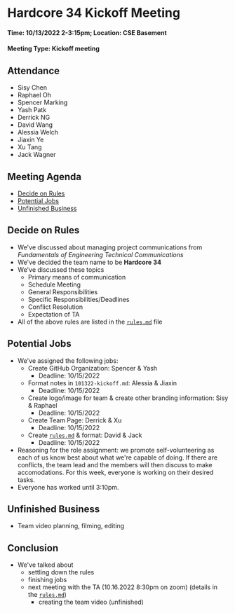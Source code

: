 # Hardcore 34 Kickoff Meeting
#### Time: 10/13/2022 2-3:15pm; Location: CSE Basement
#### Meeting Type: Kickoff meeting
## Attendance
- Sisy Chen
- Raphael Oh
- Spencer Marking
- Yash Patk
- Derrick NG
- David Wang
- Alessia Welch
- Jiaxin Ye
- Xu Tang
- Jack Wagner

## Meeting Agenda
- [Decide on Rules](#Decide-on-Rules)<br>
- [Potential Jobs](#Potential-Jobs)<br>
- [Unfinished Business](#Unfinished-Business)<br>

## Decide on Rules
- We've discussed about managing project communications from _Fundamentals of Engineering Technical Communications_
- We've decided the team name to be **Hardcore 34**
- We've discussed these topics
  - Primary means of communication
  - Schedule Meeting
  - General Responsibilities
  - Specific Responsibilities/Deadlines
  - Conflict Resolution
  - Expectation of TA
- All of the above rules are listed in the [```rules.md```](../misc/rules.md) file

## Potential Jobs
- We've assigned the following jobs:
  - Create GitHub Organization: Spencer & Yash
    - Deadline: 10/15/2022
  - Format notes in ```101322-kickoff.md```: Alessia & Jiaxin
    - Deadline: 10/15/2022
  - Create logo/image for team & create other branding information: Sisy & Raphael
    - Deadline: 10/15/2022
  - Create Team Page: Derrick & Xu
    - Deadline: 10/15/2022
  - Create [```rules.md```](../misc/rules.md) & format: David & Jack
    - Deadline: 10/15/2022
- Reasoning for the role assignment: we promote self-volunteering as each of us know best about what we're capable of doing. If there are conflicts, the team lead and the members will then discuss to make accomodations. For this week, everyone is working on their desired tasks.
- Everyone has worked until 3:10pm.

## Unfinished Business
- Team video planning, filming, editing

## Conclusion
- We've talked about
  - settling down the rules
  - finishing jobs
  - next meeting with the TA (10.16.2022 8:30pm on zoom) (details in the [```rules.md```](../misc/rules.md))
    - creating the team video (unfinished)
